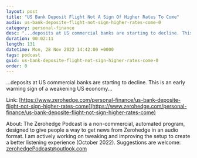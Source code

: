 ```yaml
---
layout: post
title: "US Bank Deposit Flight Not A Sign Of Higher Rates To Come"
audio: us-bank-deposite-flight-not-sign-higher-rates-come-0
category: personal-finance
desc: "...deposits at US commercial banks are starting to decline. This is an early warning sign of a weakening US economy..."
duration: 00:02:11
length: 131
datetime: Mon, 28 Nov 2022 14:42:00 +0000
tags: podcast
guid: us-bank-deposite-flight-not-sign-higher-rates-come-0
order: 0
---
```

...deposits at US commercial banks are starting to decline. This is an early warning sign of a weakening US economy...

Link: [https://www.zerohedge.com/personal-finance/us-bank-deposite-flight-not-sign-higher-rates-come](https://www.zerohedge.com/personal-finance/us-bank-deposite-flight-not-sign-higher-rates-come)

About: The Zerohedge Podcast is a non-commercial, automated program, designed to give people a way to get news from Zerohedge in an audio format.  I am actively working on tweaking and improving the setup to create a better listening experience (October 2022).  Suggestions are welcome: [zerohedgePodcast@outlook.com](mailto:zerohedgePodcast@outlook.com)